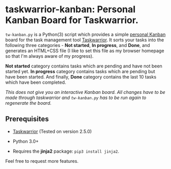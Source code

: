 # taskwarrior-kanban: Personal Kanban Board for Taskwarrior.

`tw-kanban.py` is a Python(3) script which provides a simple [personal
Kanban](http://lifehacker.com/productivity-101-how-to-use-personal-kanban-to-visuali-1687948640)
board for the task management tool [Taskwarrior](taskwarrior.org). It sorts your tasks into the
following three categories - **Not started**, **In progress**, and **Done**, and generates an
HTML+CSS file (I like to set this file as my browser homepage so that I'm always aware of my
progress).

**Not started** category contains tasks which are pending and have not been started yet. **In
progress** category contains tasks which are pending but have been started. And finally, **Done**
category contains the last 10 tasks which have been completed.

*This does not give you an interactive Kanban board. All changes have to be made through taskwarrior
and `tw-kanban.py` has to be run again to regenerate the board.*

## Prerequisites

- [Taskwarrior](http://taskwarrior.org/download/) (Tested on version 2.5.0)

- Python 3.0+

- Requires the **jinja2** package: `pip3 install jinja2`.

Feel free to request more features.

